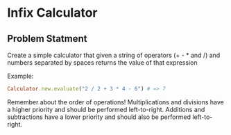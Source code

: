 # Infix Calculator

## Problem Statment
Create a simple calculator that given a string of operators (+ - * and /)
and numbers separated by spaces returns the value of that expression

Example:

```ruby
Calculator.new.evaluate("2 / 2 + 3 * 4 - 6") # => 7
```

Remember about the order of operations! Multiplications and divisions have
a higher priority and should be performed left-to-right. Additions and subtractions
have a lower priority and should also be performed left-to-right.

